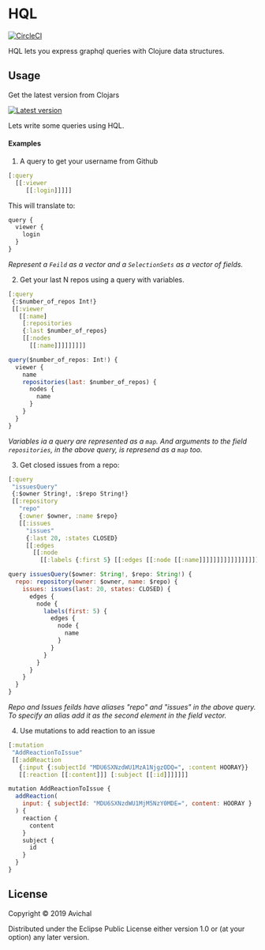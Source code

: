 # HQL

[![CircleCI](https://circleci.com/gh/avichalp/hql/tree/master.svg?style=svg)](https://circleci.com/gh/avichalp/hql/tree/master)

HQL lets you express graphql queries with Clojure data structures.


## Usage 
Get the latest version from Clojars

[![Latest version](https://clojars.org/hql/latest-version.svg)](https://clojars.org/hql)


Lets write some queries using HQL.

#### Examples

1. A query to get your username from Github

```Clojure
[:query
  [[:viewer
     [[:login]]]]]
```

This will translate to:
```javascript
query {
  viewer {
    login
  }
}
```

_Represent a `Feild` as a vector and a `SelectionSets` as a vector of fields._

2. Get your last N repos using a query with variables.

```Clojure
[:query
 {:$number_of_repos Int!}
 [[:viewer
   [[:name]
    [:repositories 
    {:last $number_of_repos}
    [[:nodes
      [[:name]]]]]]]]]
```

```Javascript
query($number_of_repos: Int!) {
  viewer {
    name
    repositories(last: $number_of_repos) {
      nodes {
        name
      }
    }
  }
}
```

_Variables ia a query are represented as a `map`. And arguments to the field `repositories`, in the above query, is represend as a `map` too._ 

3. Get closed issues from a repo:

```Clojure
[:query
 "issuesQuery"
 {:$owner String!, :$repo String!}
 [[:repository
   "repo"
   {:owner $owner, :name $repo}
   [[:issues
     "issues"
     {:last 20, :states CLOSED}
     [[:edges
       [[:node
         [[:labels {:first 5} [[:edges [[:node [[:name]]]]]]]]]]]]]]]]]
```

```Javascript
query issuesQuery($owner: String!, $repo: String!) {
  repo: repository(owner: $owner, name: $repo) {
    issues: issues(last: 20, states: CLOSED) {
      edges {
        node {
          labels(first: 5) {
            edges {
              node {
                name
              }
            }
          }
        }
      }
    }
  }
}
```

_Repo and Issues feilds have aliases "repo" and "issues" in the above query.
To specify an alias add it as the second element in the field vector._

4. Use mutations to add reaction to an issue

```Clojure
[:mutation
 "AddReactionToIssue"
 [[:addReaction
   {:input {:subjectId "MDU6SXNzdWU1MzA1NjgzODQ=", :content HOORAY}}
   [[:reaction [[:content]]] [:subject [[:id]]]]]]]
```

```Javascript
mutation AddReactionToIssue {
  addReaction(
    input: { subjectId: "MDU6SXNzdWU1MjM5NzY0MDE=", content: HOORAY }
  ) {
    reaction {
      content
    }
    subject {
      id
    }
  }
}

```

## License

Copyright © 2019 Avichal

Distributed under the Eclipse Public License either version 1.0 or (at
your option) any later version.

